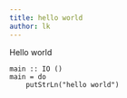 ```yaml
---
title: hello world
author: lk
---
```


Hello world

```
main :: IO ()
main = do
    putStrLn("hello world")
```
